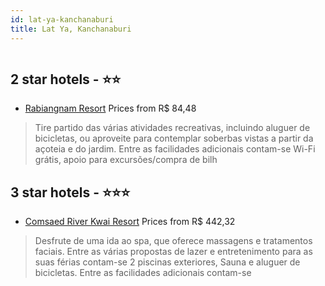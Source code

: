 ```yaml
---
id: lat-ya-kanchanaburi
title: Lat Ya, Kanchanaburi
---
```


<center><img src="https://i.travelapi.com/hotels/10000000/9810000/9804100/9804065/c45b8157_z.jpg" alt="" /></center>


##  2 star hotels - ⭐️⭐️

-    [Rabiangnam Resort](https://www.hurb.com/br/aud/https://www.hurb.com/br/hotels/lat-ya/rabiangnam-resort-HT-0O84?cmp=18055) Prices from R$ 84,48
   > Tire partido das várias atividades recreativas, incluindo aluguer de bicicletas, ou aproveite para contemplar soberbas vistas a partir da açoteia e do jardim. Entre as facilidades adicionais contam-se Wi-Fi grátis, apoio para excursões/compra de bilh

##  3 star hotels - ⭐️⭐️⭐️

-    [Comsaed River Kwai Resort](https://www.hurb.com/br/aud/https://www.hurb.com/br/hotels/lat-ya/comsaed-river-kwai-resort-HT-ZG4S?cmp=18055) Prices from R$ 442,32
   > Desfrute de uma ida ao spa, que oferece massagens e tratamentos faciais. Entre as várias propostas de lazer e entretenimento para as suas férias contam-se 2 piscinas exteriores, Sauna e aluguer de bicicletas. Entre as facilidades adicionais contam-se
